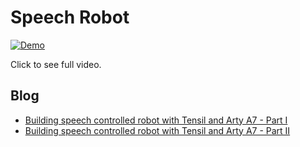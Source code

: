# Speech Robot

[![Demo](/doc/demo.gif)](https://vimeo.com/728669319)

Click to see full video.

## Blog

- [Building speech controlled robot with Tensil and Arty A7 - Part I](https://k155la3.blog/2022/06/26/building-speech-controlled-robot-with-tensil-and-arty-a7-part1/)
- [Building speech controlled robot with Tensil and Arty A7 - Part II](https://k155la3.blog/2022/07/01/building-speech-controlled-robot-with-tensil-and-arty-a7-part2/)